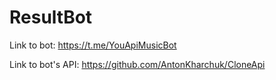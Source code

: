 # ResultBot

Link to bot: https://t.me/YouApiMusicBot

Link to bot's API: https://github.com/AntonKharchuk/CloneApi
